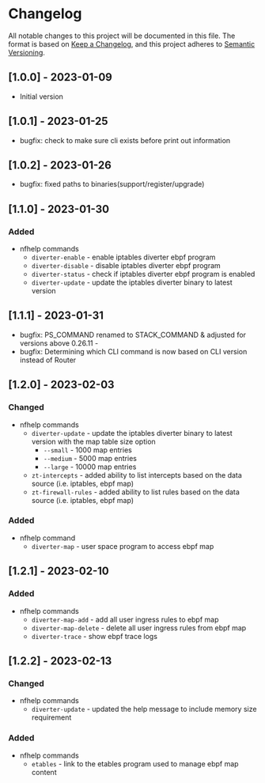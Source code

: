 # Changelog

All notable changes to this project will be documented in this file. The format is based on [Keep a Changelog](https://keepachangelog.com/en/1.0.0/), and this project adheres to [Semantic Versioning](https://semver.org/spec/v2.0.0.html).

## [1.0.0] - 2023-01-09

- Initial version

## [1.0.1] - 2023-01-25

- bugfix: check to make sure cli exists before print out information

## [1.0.2] - 2023-01-26

- bugfix: fixed paths to binaries(support/register/upgrade)

## [1.1.0] - 2023-01-30

### Added 

- nfhelp commands
    - `diverter-enable`     - enable iptables diverter ebpf program
    - `diverter-disable`    - disable iptables diverter ebpf program
    - `diverter-status`     - check if iptables diverter ebpf program is enabled
    - `diverter-update`     - update the iptables diverter binary to latest version

## [1.1.1] - 2023-01-31

- bugfix: PS_COMMAND renamed to STACK_COMMAND & adjusted for versions above 0.26.11 - 
- bugfix: Determining which CLI command is now based on CLI version instead of Router


## [1.2.0] - 2023-02-03

### Changed

- nfhelp commands
    - `diverter-update`         - update the iptables diverter binary to latest version with the map table size option
        - `--small`             - 1000 map entries
        - `--medium`            - 5000 map entries
        - `--large`             - 10000 map entries
    - `zt-intercepts`           - added ability to list intercepts based on the data source (i.e. iptables, ebpf map)
    - `zt-firewall-rules`    - added ability to list rules based on the data source (i.e. iptables, ebpf map)

### Added

- nfhelp command
    - `diverter-map`            - user space program to access ebpf map


## [1.2.1] - 2023-02-10

### Added

- nfhelp commands
    - `diverter-map-add`       - add all user ingress rules to ebpf map
    - `diverter-map-delete`    - delete all user ingress rules from ebpf map
    - `diverter-trace`         - show ebpf trace logs
 
## [1.2.2] - 2023-02-13

### Changed

- nfhelp commands
    - `diverter-update`         - updated the help message to include memory size requirement

### Added

- nfhelp commands
    - `etables`                 - link to the etables program used to manage ebpf map content